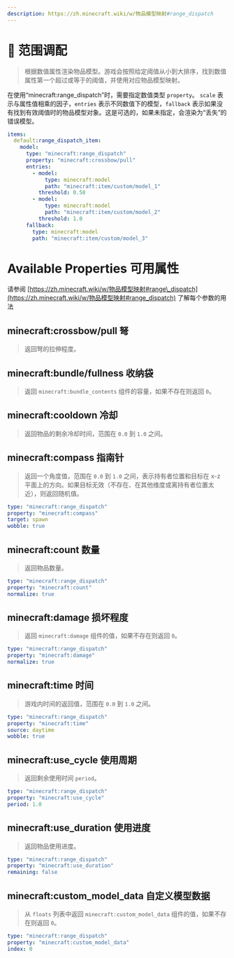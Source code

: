```yaml
---
description: https://zh.minecraft.wiki/w/物品模型映射#range_dispatch
---
```


# 📡 范围调配

> 根据数值属性渲染物品模型。游戏会按照给定阈值从小到大排序，找到数值属性第一个超过或等于的阈值，并使用对应物品模型映射。

在使用“minecraft:range\_dispatch”时，需要指定数值类型 `property`。 `scale` 表示与属性值相乘的因子，`entries` 表示不同数值下的模型，`fallback` 表示如果没有找到有效阈值时的物品模型对象。这是可选的，如果未指定，会渲染为“丢失”的错误模型。

```yaml
items:
  default:range_dispatch_item:
    model:
      type: "minecraft:range_dispatch"
      property: "minecraft:crossbow/pull"
      entries:
        - model:
            type: minecraft:model
            path: "minecraft:item/custom/model_1"
          threshold: 0.58
        - model:
            type: minecraft:model
            path: "minecraft:item/custom/model_2"
          threshold: 1.0
      fallback:
        type: minecraft:model
        path: "minecraft:item/custom/model_3"
```

# Available Properties 可用属性 <a href="#available-properties" id="available-properties"></a>

请参阅 [https://zh.minecraft.wiki/w/物品模型映射#range\_dispatch](https://zh.minecraft.wiki/w/物品模型映射#range_dispatch) 了解每个参数的用法

## minecraft:**crossbow/pull** 弩 <a href="#minecraft-crossbow-pull" id="minecraft-crossbow-pull"></a>

> 返回弩的拉伸程度。

## minecraft:**bundle/fullness** 收纳袋 <a href="#minecraft-bundle-fullness" id="minecraft-bundle-fullness"></a>

> 返回 `minecraft:bundle_contents` 组件的容量，如果不存在则返回 `0`。

## minecraft:**cooldown** 冷却 <a href="#minecraft-cooldown" id="minecraft-cooldown"></a>

> 返回物品的剩余冷却时间，范围在 `0.0` 到 `1.0` 之间。

## minecraft:**compass** 指南针 <a href="#minecraft-compass" id="minecraft-compass"></a>

> 返回一个角度值，范围在 `0.0` 到 `1.0` 之间，表示持有者位置和目标在 x-z 平面上的方向。如果目标无效（不存在、在其他维度或离持有者位置太近），则返回随机值。

```yaml
type: "minecraft:range_dispatch"
property: "minecraft:compass"
target: spawn
wobble: true
```

## minecraft:**count** 数量 <a href="#minecraft-count" id="minecraft-count"></a>

> 返回物品数量。

```yaml
type: "minecraft:range_dispatch"
property: "minecraft:count"
normalize: true
```

## minecraft:**damage** 损坏程度 <a href="#minecraft-damage" id="minecraft-damage"></a>

> 返回 `minecraft:damage` 组件的值，如果不存在则返回 `0`。

```yaml
type: "minecraft:range_dispatch"
property: "minecraft:damage"
normalize: true
```

## minecraft:**time** 时间 <a href="#minecraft-time" id="minecraft-time"></a>

> 游戏内时间的返回值，范围在 `0.0` 到 `1.0` 之间。

```yaml
type: "minecraft:range_dispatch"
property: "minecraft:time"
source: daytime
wobble: true
```

## minecraft:**use\_cycle** 使用周期 <a href="#minecraft-use_cycle" id="minecraft-use_cycle"></a>

> 返回剩余使用时间 `period`。

```yaml
type: "minecraft:range_dispatch"
property: "minecraft:use_cycle"
period: 1.0
```

## minecraft:**use\_duration** 使用进度 <a href="#minecraft-use_duration" id="minecraft-use_duration"></a>

> 返回物品使用进度。

```yaml
type: "minecraft:range_dispatch"
property: "minecraft:use_duration"
remaining: false
```

## minecraft:**custom\_model\_data** 自定义模型数据 <a href="#minecraft-custom_model_data" id="minecraft-custom_model_data"></a>

> 从 `floats` 列表中返回 `minecraft:custom_model_data` 组件的值，如果不存在则返回 `0`。

```yaml
type: "minecraft:range_dispatch"
property: "minecraft:custom_model_data"
index: 0
```
